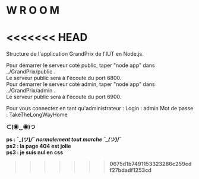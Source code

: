 # W R O O M
<<<<<<< HEAD
=======
Structure de l'application GrandPrix de l'IUT en Node.js.<br />

Pour démarrer le serveur coté public, taper "node app" dans ../GrandPrix/public .<br />
Le serveur public sera à l'écoute du port 6800.<br />
Pour démarrer le serveur coté admin, taper "node app" dans ../GrandPrix/admin .<br />
Le serveur public sera à l'écoute du port 6900.<br />

Pour vous connectez en tant qu'administrateur :
  Login : admin
  Mot de passe : TakeTheLongWayHome

<b> ⊂(◉‿◉)つ <b><br />

ps : ¯\_(ツ)_/¯ normalement tout marche ¯\_(ツ)_/¯ <br />
ps2 : la page 404 est jolie <br />
ps3 : je suis nul en css <br />

>>>>>>> 0675d1b7491153323286c259cdf27bdadf1253cd

